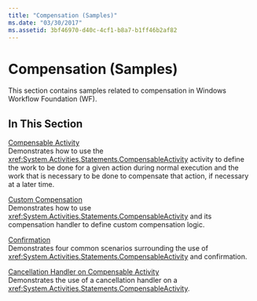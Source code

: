 ```yaml
---
title: "Compensation (Samples)"
ms.date: "03/30/2017"
ms.assetid: 3bf46970-d40c-4cf1-b8a7-b1ff46b2af82
---
```

# Compensation (Samples)
This section contains samples related to compensation in Windows Workflow Foundation (WF).  
  
## In This Section  
 [Compensable Activity](../../../../docs/framework/windows-workflow-foundation/samples/compensable-activity-sample.md)  
 Demonstrates how to use the <xref:System.Activities.Statements.CompensableActivity> activity to define the work to be done for a given action during normal execution and the work that is necessary to be done to compensate that action, if necessary at a later time.  
  
 [Custom Compensation](../../../../docs/framework/windows-workflow-foundation/samples/custom-compensation-sample.md)  
 Demonstrates how to use <xref:System.Activities.Statements.CompensableActivity> and its compensation handler to define custom compensation logic.  
  
 [Confirmation](../../../../docs/framework/windows-workflow-foundation/samples/confirmation.md)  
 Demonstrates four common scenarios surrounding the use of <xref:System.Activities.Statements.CompensableActivity> and confirmation.  
  
 [Cancellation Handler on Compensable Activity](../../../../docs/framework/windows-workflow-foundation/samples/cancellation-handler-on-compensable-activity.md)  
 Demonstrates the use of a cancellation handler on a <xref:System.Activities.Statements.CompensableActivity>.

